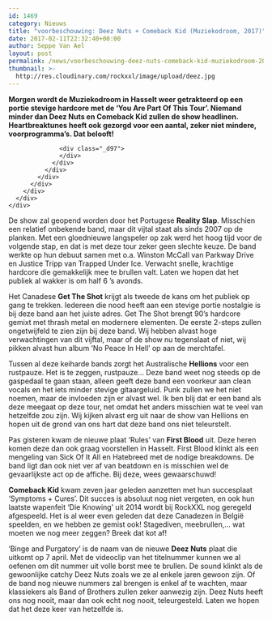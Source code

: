 ```yaml
---
id: 1469
category: Nieuws
title: "voorbeschouwing: Deez Nuts + Comeback Kid (Muziekodroom, 2017)"
date: 2017-02-11T22:32:40+00:00
author: Seppe Van Ael
layout: post
permalink: /news/voorbeschouwing-deez-nuts-comeback-kid-muziekodroom-2017/
thumbnail: >-
  http://res.cloudinary.com/rockxxl/image/upload/deez.jpg
---
```

<div class="_4tdt _ua0">
</div>

<div class="_4tdt _ua1">
  <div class="_ua2">
    <div class="_4tdv">
      <div class="_5wd4 _1nc7 direction_ltr">
        <div class="_h8t">
          <div class="_5wd9">
            <div class="_5wde _n4o">
              <div class="_5w1r _3_om _5wdf">
                <div class="_4gx_">
                  <div class="_d97">
                    <strong><span class="_5yl5">Morgen wordt de Muziekodroom in Hasselt weer getrakteerd op een portie stevige hardcore met de ‘You Are Part Of This Tour’. Niemand minder dan Deez Nuts en Comeback Kid zullen de show headlinen. Heartbreaktunes heeft ook gezorgd voor een aantal, zeker niet mindere, voorprogramma’s. Dat belooft!</span></strong>
                  </div>
                  
                  <div class="_d97">
                  </div>
                </div>
              </div>
            </div>
          </div>
        </div>
      </div>
    </div>
  </div>
</div>

De show zal geopend worden door het Portugese **Reality Slap**. Misschien een relatief onbekende band, maar dit vijtal staat als sinds 2007 op de planken. Met een gloednieuwe langspeler op zak werd het hoog tijd voor de volgende stap, en dat is met deze tour zeker geen slechte keuze. De band werkte op hun debuut samen met o.a. Winston McCall van Parkway Drive en Justice Tripp van Trapped Under Ice. Verwacht snelle, krachtige hardcore die gemakkelijk mee te brullen valt. Laten we hopen dat het publiek al wakker is om half 6 ’s avonds.



Het Canadese **Get The Shot** krijgt als tweede de kans om het publiek op gang te trekken. Iedereen die nood heeft aan een stevige portie nostalgie is bij deze band aan het juiste adres. Get The Shot brengt 90’s hardcore gemixt met thrash metal en modernere elementen. De eerste 2-steps zullen ongetwijfeld te zien zijn bij deze band. Wij hebben alvast hoge verwachtingen van dit vijftal, maar of de show nu tegenslaat of niet, wij pikken alvast hun album ‘No Peace In Hell’ op aan de merchtafel.



Tussen al deze keiharde bands zorgt het Australische **Hellions** voor een rustpauze. Het is te zeggen, rustpauze… Deze band weet nog steeds op de gaspedaal te gaan staan, alleen geeft deze band een voorkeur aan clean vocals en het iets minder stevige gitaargeluid. Punk zullen we het niet noemen, maar de invloeden zijn er alvast wel. Ik ben blij dat er een band als deze meegaat op deze tour, net omdat het anders misschien wat te veel van hetzelfde zou zijn. Wij kijken alvast erg uit naar de show van Hellions en hopen uit de grond van ons hart dat deze band ons niet teleurstelt.



Pas gisteren kwam de nieuwe plaat ‘Rules’ van **First Blood** uit. Deze heren komen deze dan ook graag voorstellen in Hasselt. First Blood klinkt als een mengeling van Sick Of It All en Hatebreed met de nodige breakdowns. De band ligt dan ook niet ver af van beatdown en is misschien wel de gevaarlijkste act op de affiche. Bij deze, wees gewaarschuwd!



**Comeback Kid** kwam zeven jaar geleden aanzetten met hun succesplaat ‘Symptoms + Cures’. Dit succes is absoluut nog niet vergeten, en ook hun laatste wapenfeit ‘Die Knowing’ uit 2014 wordt bij RockXXL nog geregeld afgespeeld. Het is al weer even geleden dat deze Canadezen in België speelden, en we hebben ze gemist ook! Stagediven, meebrullen,… wat moeten we nog meer zeggen? Breek dat kot af!



‘Binge and Purgatory’ is de naam van de nieuwe **Deez Nuts** plaat die uitkomt op 7 april. Met de videoclip van het titelnummer kunnen we al oefenen om dit nummer uit volle borst mee te brullen. De sound klinkt als de gewoonlijke catchy Deez Nuts zoals we ze al enkele jaren gewoon zijn. Of de band nog nieuwe nummers zal brengen is enkel af te wachten, maar klassiekers als Band of Brothers zullen zeker aanwezig zijn. Deez Nuts heeft ons nog nooit, maar dan ook echt nog nooit, teleurgesteld. Laten we hopen dat het deze keer van hetzelfde is.


